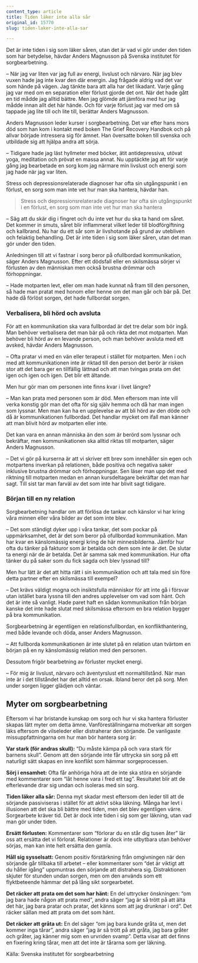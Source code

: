 ```yaml
---
content_type: article
title: Tiden läker inte alla sår
original_id: 15770
slug: tiden-laker-inte-alla-sar

---
```


Det är inte tiden i sig som läker såren, utan det är vad vi gör under den tiden som har betydelse, hävdar Anders Magnusson på Svenska institutet för sorgbearbetning.

– När jag var liten var jag full av energi, livslust och närvaro. När jag blev vuxen hade jag inte kvar den där energin. Jag frågade aldrig vad det var som hände på vägen. Jag tänkte bara att alla har det likadant. Varje gång jag var med om en separation eller förlust gjorde det ont. När det hade gått en tid mådde jag alltid bättre. Men jag glömde att jämföra med hur jag mådde innan allt det här hände. Och för varje förlust jag var med om så tappade jag lite till och lite till, berättar Anders Magnusson.

Anders Magnusson leder kurser i sorgbearbetning. Det var efter hans mors död som han kom i kontakt med boken The Grief Recovery Handbok och på allvar började intressera sig för ämnet. Han översatte boken till svenska och utbildade sig att hjälpa andra att sörja.

– Tidigare hade jag läst hyllmeter med böcker, ätit antidepressiva, utövat yoga, meditation och prövat en massa annat. Nu upptäckte jag att för varje gång jag bearbetade en sorg kom jag närmare min livslust och energi som jag hade när jag var liten.

Stress och depressionsrelaterade diagnoser har ofta sin utgångspunkt i en förlust, en sorg som man inte vet hur man ska hantera, hävdar han.

> Stress och depressionsrelaterade diagnoser har ofta sin utgångspunkt i en förlust, en sorg som man inte vet hur man ska hantera

– Säg att du skär dig i fingret och du inte vet hur du ska ta hand om såret. Det kommer in smuts, såret blir inflammerat vilket leder till blodförgiftning och kallbrand. Nu har du ett sår som är livshotande på grund av utebliven och felaktig behandling. Det är inte tiden i sig som läker såren, utan det man gör under den tiden.

Anledningen till att vi fastnar i sorg beror på ofullbordad kommunikation, säger Anders Magnusson. Efter ett dödsfall eller en skilsmässa sörjer vi förlusten av den människan men också brustna drömmar och förhoppningar.

– Hade motparten levt, eller om man hade kunnat nå fram till den personen, så hade man pratat med honom eller henne om det man går och bär på. Det hade då förlöst sorgen, det hade fullbordat sorgen.

### Verbalisera, bli hörd och avsluta

För att en kommunikation ska vara fullbordad är det tre delar som bör ingå. Man behöver verbalisera det man bär på och rikta det mot motparten. Man behöver bli hörd av en levande person, och man behöver avsluta med ett avsked, hävdar Anders Magnusson.

– Ofta pratar vi med en vän eller terapeut i stället för motparten. Men i och med att kommunikationen inte är riktad till den person det berör är risken stor att det bara ger en tillfällig lättnad och att man tvingas prata om det igen och igen och igen. Det blir ett ältande.

Men hur gör man om personen inte finns kvar i livet längre?

– Man kan prata med personen som är död. Men eftersom man inte vill verka konstig gör man det ofta för sig själv hemma och då har man ingen som lyssnar. Men man kan ha en upplevelse av att bli hörd av den döde och då är kommunikationen fullbordad. Det handlar mycket om ifall man känner att man blivit hörd av motparten eller inte.

Det kan vara en annan människa än den som är berörd som lyssnar och bekräftar, men kommunikationen ska alltid riktas till motparten, säger Anders Magnusson.

– Det vi gör på kurserna är att vi skriver ett brev som innehåller sin egen och motpartens inverkan på relationen, både positiva och negativa saker inklusive brustna drömmar och förhoppningar. Sen läser man upp det med riktning till motparten medan en annan kursdeltagare bekräftar det man har sagt. Till sist tar man farväl av det som inte har blivit sagt tidigare.

### Början till en ny relation

Sorgbearbetning handlar om att förlösa de tankar och känslor vi har kring våra minnen eller våra bilder av det som inte blev.

– Det som ständigt dyker upp i våra tankar, det som pockar på uppmärksamhet, det är det som beror på ofullbordad kommunikation. Man har kvar en känslomässig energi kring de här minnesbilderna. Jämför hur ofta du tänker på fakturor som är betalda och dem som inte är det. De slutar ta energi när de är betalda. Det är samma sak med kommunikation. Hur ofta tänker du på saker som du fick sagda och blev lyssnad till?

Men hur lätt är det att hitta rätt i sin kommunikation och att tala med sin före detta partner efter en skilsmässa till exempel?

– Det krävs väldigt mogna och insiktsfulla människor för att inte gå i försvar utan istället bara lyssna till den andres upplevelser om vad som hänt. Och det är inte så vanligt. Hade paret haft en sådan kommunikation från början kanske det inte hade slutat med skilsmässa eftersom en bra relation bygger på bra kommunikation.

Sorgbearbetning är egentligen en relationsfullbordan, en konflikthantering, med både levande och döda, anser Anders Magnusson.

– Att fullborda kommunikationen är inte slutet på en relation utan tvärtom en början på en ny känslomässig relation med den personen.

Dessutom frigör bearbetning av förluster mycket energi.

– För mig är livslust, närvaro och äventyrslust ett normaltillstånd. När man inte är i det tillståndet har det alltid en orsak. Ibland beror det på sorg. Men under sorgen ligger glädjen och väntar.

Myter om sorgbearbetning
------------------------

Eftersom vi har bristande kunskap om sorg och hur vi ska hantera förluster skapas lätt myter om detta ämne. Vanföreställningarna motverkar att sorgen läks eftersom de vilseleder eller distraherar den sörjande. De vanligaste missuppfattningarna om hur man bör hantera sorg är:

**Var stark (för andras skull):** “Du måste kämpa på och vara stark för barnens skull”. Genom att den sörjande inte får uttrycka sin sorg på ett naturligt sätt skapas en inre konflikt som hämmar sorgeprocessen.

**Sörj i ensamhet:** Ofta får anhöriga höra att de inte ska störa en sörjande med kommentarer som “låt henne vara i fred ett tag”. Resultatet blir att de efterlevande drar sig undan och isoleras med sin sorg.

**Tiden läker alla sår:** Denna myt skadar mest eftersom den leder till att de sörjande passiviseras i stället för att aktivt söka läkning. Många har levt i illusionen att det ska bli bättre med tiden, men det blev egentligen värre. Sorgearbete kräver tid. Det är dock inte tiden i sig som ger läkning, utan vad man gör under tiden.

**Ersätt förlusten:** Kommentarer som “förlorar du en står dig tusen åter” lär oss att ersätta det vi förlorat. Relationer är dock inte utbytbara utan behöver sörjas, man kan inte helt ersätta den gamla.

**Håll sig sysselsatt:** Genom positiv förstärkning från omgivningen när den sörjande går tillbaka till arbetet – eller kommentarer som “det är viktigt att du håller igång” uppmuntras den sörjande att distrahera sig. Distraktionen skjuter för stunden undan sorgen, men om den används som ett flyktbeteende hämmar det på lång sikt sorgearbetet.

**Det räcker att prata om det som har hänt:** En del uttrycker önskningen: “om jag bara hade någon att prata med”, andra säger “jag är så trött på att älta det här, jag bara pratar och pratar, det känns som att jag drunknar i ord”. Det räcker sällan med att prata om det som hänt.

**Det räcker att gråta ut:** En del säger “om jag bara kunde gråta ut, men det kommer inga tårar”, andra säger “jag är så trött på att gråta, jag bara gråter och gråter, jag känner mig som en urvriden svamp”. Detta visar att det finns en fixering kring tårar, men att det inte är tårarna som ger läkning.

Källa: Svenska institutet för sorgbearbetning

